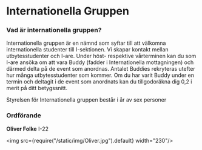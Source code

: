 # Internationella Gruppen

### Vad är internationella gruppen?

Internationella gruppen är en nämnd som syftar till att välkomna internationella studenter till I-sektionen. Vi skapar kontakt mellan utbytesstudenter och I-are. Under höst- respektive vårterminen kan du som I-are ansöka om att vara Buddy (fadder i Internationella mottagningen) och därmed delta på de event som anordnas. Antalet Buddies rekryteras utefter hur många utbytesstudenter som kommer. Om du har varit Buddy under en termin och deltagit i de event som anordnats kan du tillgodoräkna dig 0,2 i merit på ditt betygssnitt.

Styrelsen för Internationella gruppen består i år av sex personer

### Ordförande

__Oliver Folke__ I-22

<img src={require("/static/img/Oliver.jpg").default} width="230"/>
